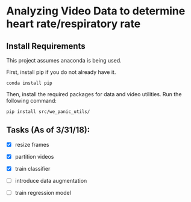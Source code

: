 # Analyzing Video Data to determine heart rate/respiratory rate

## Install Requirements

This project assumes anaconda is being used.

First, install pip if you do not already have it.
```{r, engine='bash'}
conda install pip
```

Then, install the required packages for data and video utilities. Run the following command:
```{r, engine='bash'}
pip install src/we_panic_utils/
```

## Tasks (As of 3/31/18):

- [x] resize frames
- [x] partition videos
- [x] train classifier
- [ ] introduce data augmentation
- [ ] train regression model

